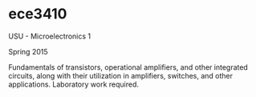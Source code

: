 # ece3410
USU - Microelectronics 1

Spring 2015

Fundamentals of transistors, operational amplifiers, and other integrated circuits, along with their utilization in amplifiers, switches, and other applications. Laboratory work required.
